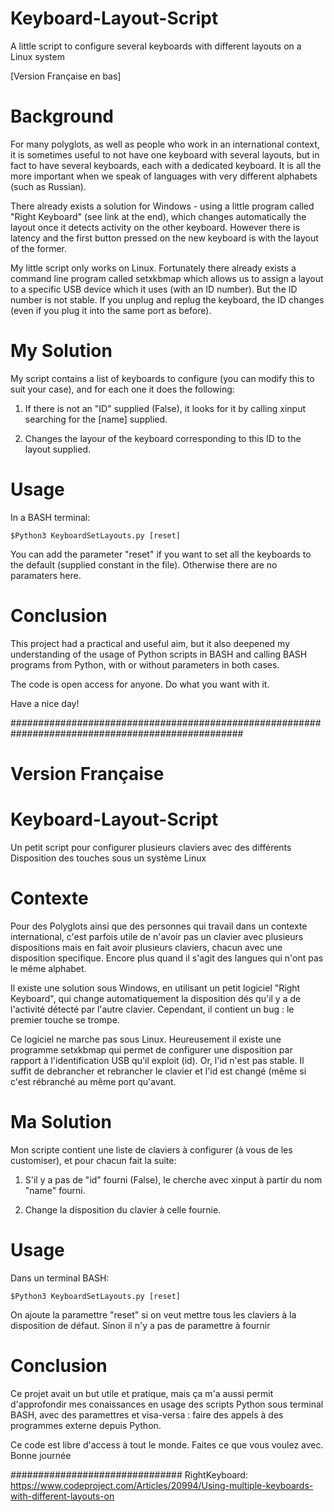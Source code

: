 # Keyboard-Layout-Script
A little script to configure several keyboards with different layouts on a Linux system

[Version Française en bas]

# Background
For many polyglots, as well as people who work in an international context, it is sometimes useful to not have one keyboard with several layouts, but in fact to have several keyboards, each with a dedicated keyboard. It is all the more important when we speak of languages with very different alphabets (such as Russian).

There already exists a solution for Windows - using a little program called "Right Keyboard" (see link at the end), which changes automatically the layout once it detects activity on the other keyboard. However there is latency and the first button pressed on the new keyboard is with the layout of the former. 

My little script only works on Linux. Fortunately there already exists a command line program called setxkbmap which allows us to assign a layout to a specific USB device which it uses (with an ID number). But the ID number is not stable. If you unplug and replug the keyboard, the ID changes (even if you plug it into the same port as before).

# My Solution
My script contains a list of keyboards to configure (you can modify this to suit your case), and for each one it does the following:

1. If there is not an "ID" supplied (False), it looks for it by calling xinput searching for the [name] supplied.

2. Changes the layour of the keyboard corresponding to this ID to the layout supplied.
	
# Usage
In a BASH terminal: 

	$Python3 KeyboardSetLayouts.py [reset]

You can add the parameter "reset" if you want to set all the keyboards to the default (supplied constant in the file). Otherwise there are no paramaters here. 

# Conclusion

This project had a practical and useful aim, but it also deepened my understanding of the usage of Python scripts in BASH and calling BASH programs from Python, with or without parameters in both cases. 

The code is open access for anyone. Do what you want with it.

Have a nice day!

##################################################################################################
# Version Française

# Keyboard-Layout-Script
Un petit script pour configurer plusieurs claviers avec des différents Disposition des touches sous un système Linux


# Contexte
Pour des Polyglots ainsi que des personnes qui travail dans un contexte international, c'est parfois utile de n'avoir pas un clavier avec plusieurs dispositions mais en fait avoir plusieurs claviers, chacun avec une disposition specifique. Encore plus quand il s'agit des langues qui n'ont pas le même alphabet.

Il existe une solution sous Windows, en utilisant un petit logiciel "Right Keyboard", qui change automatiquement la disposition dés qu'il y a de l'activité détecté par l'autre clavier. Cependant, il contient un bug : le premier touche se trompe.

Ce logiciel ne marche pas sous Linux. Heureusement il existe une programme setxkbmap qui permet de configurer une disposition par rapport à l'identification USB qu'il exploit (id). Or, l'id n'est pas stable. Il suffit de debrancher et rebrancher le clavier et l'id est changé (même si c'est rébranché au même port qu'avant.


# Ma Solution
Mon scripte contient une liste de claviers à configurer (à vous de les customiser), et pour chacun fait la suite:

1. S'il y a pas de "id" fourni (False), le cherche avec xinput à partir du nom "name" fourni.

2. Change la disposition du clavier à celle fournie.


# Usage
Dans un terminal BASH:

	$Python3 KeyboardSetLayouts.py [reset]

On ajoute la paramettre "reset" si on veut mettre tous les claviers à la disposition de défaut. Sinon il n'y a pas de paramettre à fournir


# Conclusion
Ce projet avait un but utile et pratique, mais ça m'a aussi permit d'approfondir mes conaissances en usage des scripts Python sous terminal BASH, avec des paramettres et visa-versa : faire des appels à des programmes externe depuis Python. 

Ce code est libre d'access à tout le monde. Faites ce que vous voulez avec.
Bonne journée
 
###############################
RightKeyboard: https://www.codeproject.com/Articles/20994/Using-multiple-keyboards-with-different-layouts-on
